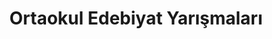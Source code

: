 ---
layout: category
headline: "Ortaokul Edebiyat Yarışmaları 2020"
title: Ortaokul Edebiyat Yarışmaları
key: "ortaokul"
description: "ortaokul yarışmaları 2021, ortaokul yarışmaları 2020-2021, Ortaokul Edebiyat Yarışmaları"
permalink: "ortaokul-edebiyat-yarismalari/"
---